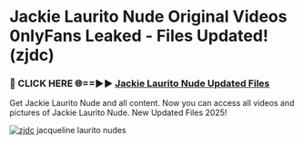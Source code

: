 # Jackie Laurito Nude Original Videos 0nlyFans Leaked - Files Updated! (zjdc)

<h3>🔴 CLICK HERE 🌐==►► <a href="https://tinyurl.com/5h6xmrr3" rel="nofollow">Jackie Laurito Nude Updated Files</a></h3>

Get Jackie Laurito Nude and all content. Now you can access all videos and pictures of Jackie Laurito Nude. New Updated Files 2025!

[![zjdc](https://i.imgur.com/KVD873Z.gif)](https://tinyurl.com/5h6xmrr3)
jacqueline laurito nudes